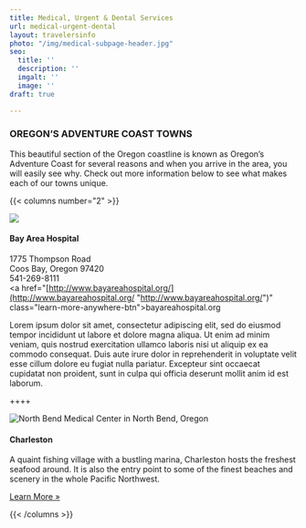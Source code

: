```yaml
---
title: Medical, Urgent & Dental Services
url: medical-urgent-dental
layout: travelersinfo
photo: "/img/medical-subpage-header.jpg"
seo:
  title: ''
  description: ''
  imgalt: ''
  image: ''
draft: true

---
```

### OREGON’S ADVENTURE COAST TOWNS

This beautiful section of the Oregon coastline is known as Oregon’s Adventure Coast for several reasons and when you arrive in the area, you will easily see why. Check out more information below to see what makes each of our towns unique.

{{< columns number="2" >}}

![](/img/bay-area-hospital.jpg)

#### Bay Area Hospital

1775 Thompson Road  
Coos Bay, Oregon 97420  
541-269-8111  
<a href="[http://www.bayareahospital.org/](http://www.bayareahospital.org/ "http://www.bayareahospital.org/")" class="learn-more-anywhere-btn">bayareahospital.org</a>

Lorem ipsum dolor sit amet, consectetur adipiscing elit, sed do eiusmod tempor incididunt ut labore et dolore magna aliqua. Ut enim ad minim veniam, quis nostrud exercitation ullamco laboris nisi ut aliquip ex ea commodo consequat. Duis aute irure dolor in reprehenderit in voluptate velit esse cillum dolore eu fugiat nulla pariatur. Excepteur sint occaecat cupidatat non proident, sunt in culpa qui officia deserunt mollit anim id est laborum.

\++++

![North Bend Medical Center in North Bend, Oregon](/img/north-bend-medical-center-1.jpg)

#### Charleston

A quaint fishing village with a bustling marina, Charleston hosts the freshest seafood around. It is also the entry point to some of the finest beaches and scenery in the whole Pacific Northwest.

<a href="/our-area-charleston" class="learn-more-anywhere-btn">Learn More »</a>

{{< /columns >}}